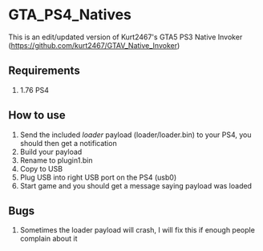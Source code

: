 # GTA_PS4_Natives

This is an edit/updated version of Kurt2467's GTA5 PS3 Native Invoker (https://github.com/kurt2467/GTAV_Native_Invoker)

## Requirements
1. 1.76 PS4

## How to use
1. Send the included *loader* payload (loader/loader.bin) to your PS4, you should then get a notification
2. Build your payload
3. Rename to plugin1.bin
4. Copy to USB
5. Plug USB into right USB port on the PS4 (usb0)
6. Start game and you should get a message saying payload was loaded

## Bugs
1. Sometimes the loader payload will crash, I will fix this if enough people complain about it
